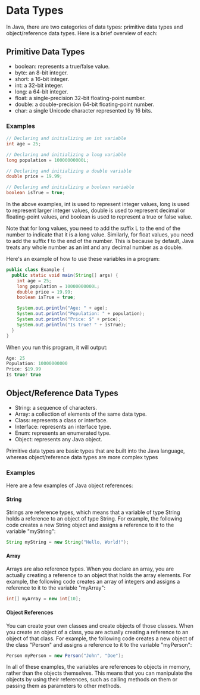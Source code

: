 # Data Types

In Java, there are two categories of data types: primitive data types and object/reference data types. Here is a brief overview of each:

## Primitive Data Types

- boolean: represents a true/false value.
- byte: an 8-bit integer.
- short: a 16-bit integer.
- int: a 32-bit integer.
- long: a 64-bit integer.
- float: a single-precision 32-bit floating-point number.
- double: a double-precision 64-bit floating-point number.
- char: a single Unicode character represented by 16 bits.


###  Examples

```java
// Declaring and initializing an int variable
int age = 25;

// Declaring and initializing a long variable
long population = 10000000000L;

// Declaring and initializing a double variable
double price = 19.99;

// Declaring and initializing a boolean variable
boolean isTrue = true;
```
In the above examples, int is used to represent integer values, long is used to represent larger integer values, double is used to represent decimal or floating-point values, and boolean is used to represent a true or false value.

Note that for long values, you need to add the suffix L to the end of the number to indicate that it is a long value. Similarly, for float values, you need to add the suffix f to the end of the number. This is because by default, Java treats any whole number as an int and any decimal number as a double.

Here's an example of how to use these variables in a program:

```java
public class Example {
  public static void main(String[] args) {
    int age = 25;
    long population = 10000000000L;
    double price = 19.99;
    boolean isTrue = true;

    System.out.println("Age: " + age);
    System.out.println("Population: " + population);
    System.out.println("Price: $" + price);
    System.out.println("Is true? " + isTrue);
  }
}
```
When you run this program, it will output:

```java
Age: 25
Population: 10000000000
Price: $19.99
Is true? true
```

## Object/Reference Data Types

- String: a sequence of characters.
- Array: a collection of elements of the same data type.
- Class: represents a class or interface.
- Interface: represents an interface type.
- Enum: represents an enumerated type.
- Object: represents any Java object.

Primitive data types are basic types that are built into the Java language, whereas object/reference data types are more complex types 

### Examples

Here are a few examples of Java object references:

#### String
Strings are reference types, which means that a variable of type String holds a reference to an object of type String. For example, the following code creates a new String object and assigns a reference to it to the variable "myString":
```java
String myString = new String("Hello, World!");
```
#### Array  
Arrays are also reference types. When you declare an array, you are actually creating a reference to an object that holds the array elements. For example, the following code creates an array of integers and assigns a reference to it to the variable "myArray":

```java
int[] myArray = new int[10];
```


#### Object References
You can create your own classes and create objects of those classes. When you create an object of a class, you are actually creating a reference to an object of that class. For example, the following code creates a new object of the class "Person" and assigns a reference to it to the variable "myPerson":

```java
Person myPerson = new Person("John", "Doe");
```
In all of these examples, the variables are references to objects in memory, rather than the objects themselves. This means that you can manipulate the objects by using their references, such as calling methods on them or passing them as parameters to other methods.
